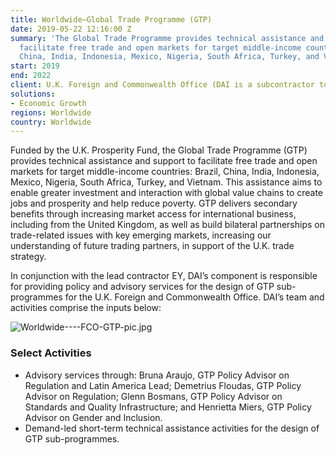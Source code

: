 ```yaml
---
title: Worldwide—Global Trade Programme (GTP)
date: 2019-05-22 12:16:00 Z
summary: 'The Global Trade Programme provides technical assistance and support to
  facilitate free trade and open markets for target middle-income countries: Brazil,
  China, India, Indonesia, Mexico, Nigeria, South Africa, Turkey, and Vietnam.'
start: 2019
end: 2022
client: U.K. Foreign and Commonwealth Office (DAI is a subcontractor to EY)
solutions:
- Economic Growth
regions: Worldwide
country: Worldwide
---
```


Funded by the U.K. Prosperity Fund, the Global Trade Programme (GTP) provides technical assistance and support to facilitate free trade and open markets for target middle-income countries: Brazil, China, India, Indonesia, Mexico, Nigeria, South Africa, Turkey, and Vietnam. This assistance aims to enable greater investment and interaction with global value chains to create jobs and prosperity and help reduce poverty. GTP delivers secondary benefits through increasing market access for international business, including from the United Kingdom, as well as build bilateral partnerships on trade-related issues with key emerging markets, increasing our understanding of future trading partners, in support of the U.K. trade strategy.
 
In conjunction with the lead contractor EY, DAI’s component is responsible for providing policy and advisory services for the design of GTP sub-programmes for the U.K. Foreign and Commonwealth Office. DAI’s team and activities comprise the inputs below:

![Worldwide----FCO-GTP-pic.jpg](/uploads/Worldwide----FCO-GTP-pic.jpg)

### Select Activities

* Advisory services through: Bruna Araujo, GTP Policy Advisor on Regulation and Latin America Lead; Demetrius Floudas, GTP Policy Advisor on Regulation; Glenn Bosmans, GTP Policy Advisor on Standards and Quality Infrastructure; and Henrietta Miers, GTP Policy Advisor on Gender and Inclusion.
* Demand-led short-term technical assistance activities for the design of GTP sub-programmes.